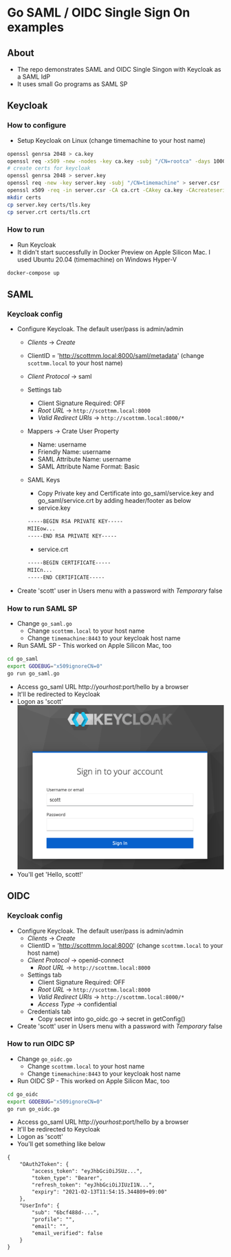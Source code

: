 # Go SAML / OIDC Single Sign On examples

## About

* The repo demonstrates SAML and OIDC Single Singon with Keycloak as a SAML IdP
* It uses small Go programs as SAML SP

## Keycloak

### How to configure

* Setup Keycloak on Linux (change timemachine to your host name)

```bash
openssl genrsa 2048 > ca.key
openssl req -x509 -new -nodes -key ca.key -subj "/CN=rootca" -days 10000 -out ca.crt
# create certs for keycloak
openssl genrsa 2048 > server.key
openssl req -new -key server.key -subj "/CN=timemachine" > server.csr
openssl x509 -req -in server.csr -CA ca.crt -CAkey ca.key -CAcreateserial -days 10000 -out server.crt
mkdir certs
cp server.key certs/tls.key
cp server.crt certs/tls.crt
```

### How to run

* Run Keycloak
* It didn't start successfully in Docker Preview on Apple Silicon Mac. I used Ubuntu 20.04 (timemachine) on Windows Hyper-V

```bash
docker-compose up
```

## SAML

### Keycloak config

* Configure Keycloak. The default user/pass is admin/admin
  * _Clients_ -> _Create_
  * ClientID = 'http://scottmm.local:8000/saml/metadata' (change `scottmm.local` to your host name)
  * _Client Protocol_ -> saml
  * Settings tab
    * Client Signature Required: OFF
    * _Root URL_ -> `http://scottmm.local:8000`
    * _Valid Redirect URIs_ -> `http://scottmm.local:8000/*`
  * Mappers -> Crate User Property
    * Name: username
	* Friendly Name: username
	* SAML Attribute Name: username
	* SAML Attribute Name Format: Basic
  * SAML Keys
    * Copy Private key and Certificate into go_saml/service.key and go_saml/service.crt by adding header/footer as below
    * service.key

    ```sh
    -----BEGIN RSA PRIVATE KEY-----
    MIIEow...
    -----END RSA PRIVATE KEY-----
    ```

    * service.crt

    ```sh
    -----BEGIN CERTIFICATE-----
    MIICn...
    -----END CERTIFICATE-----
    ```

* Create 'scott' user in Users menu with a password with _Temporary_ false

### How to run SAML SP

* Change `go_saml.go`
  * Change `scottmm.local` to your host name
  * Change `timemachine:8443` to your keycloak host name
* Run SAML SP - This worked on Apple Silicon Mac, too

```bash
cd go_saml
export GODEBUG="x509ignoreCN=0"
go run go_saml.go
```

* Access go_saml URL http://$yourhost:$port/hello by a browser
* It'll be redirected to Keycloak
* Logon as 'scott'
![Keycloak](docs/keycloak.png)
* You'll get 'Hello, scott!'

## OIDC

### Keycloak config

* Configure Keycloak. The default user/pass is admin/admin
  * _Clients_ -> _Create_
  * ClientID = 'http://scottmm.local:8000' (change `scottmm.local` to your host name)
  * _Client Protocol_ -> openid-connect
	* _Root URL_ -> `http://scottmm.local:8000`
  * Settings tab
    * Client Signature Required: OFF
    * _Root URL_ -> `http://scottmm.local:8000`
    * _Valid Redirect URIs_ -> `http://scottmm.local:8000/*`
    * _Access Type_ -> confidential
  * Credentials tab
    * Copy secret into go_oidc.go -> secret in getConfig()
* Create 'scott' user in Users menu with a password with _Temporary_ false

### How to run OIDC SP

* Change `go_oidc.go`
  * Change `scottmm.local` to your host name
  * Change `timemachine:8443` to your keycloak host name
* Run OIDC SP - This worked on Apple Silicon Mac, too

```bash
cd go_oidc
export GODEBUG="x509ignoreCN=0"
go run go_oidc.go
```

* Access go_saml URL http://$yourhost:$port/hello by a browser
* It'll be redirected to Keycloak
* Logon as 'scott'
* You'll get something like below

```text
{
    "OAuth2Token": {
        "access_token": "eyJhbGciOiJSUz...",
        "token_type": "Bearer",
        "refresh_token": "eyJhbGciOiJIUzI1N...",
        "expiry": "2021-02-13T11:54:15.344809+09:00"
    },
    "UserInfo": {
        "sub": "6bcf488d-...",
        "profile": "",
        "email": "",
        "email_verified": false
    }
}
```